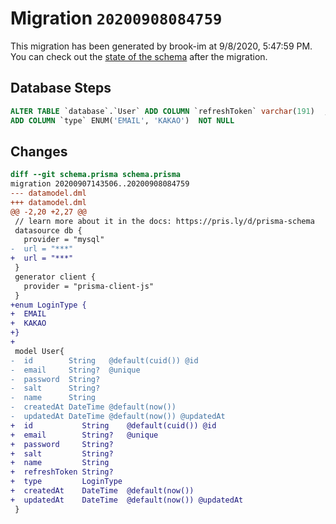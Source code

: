 # Migration `20200908084759`

This migration has been generated by brook-im at 9/8/2020, 5:47:59 PM.
You can check out the [state of the schema](./schema.prisma) after the migration.

## Database Steps

```sql
ALTER TABLE `database`.`User` ADD COLUMN `refreshToken` varchar(191)  ,
ADD COLUMN `type` ENUM('EMAIL', 'KAKAO')  NOT NULL 
```

## Changes

```diff
diff --git schema.prisma schema.prisma
migration 20200907143506..20200908084759
--- datamodel.dml
+++ datamodel.dml
@@ -2,20 +2,27 @@
 // learn more about it in the docs: https://pris.ly/d/prisma-schema
 datasource db {
   provider = "mysql"
-  url = "***"
+  url = "***"
 }
 generator client {
   provider = "prisma-client-js"
 }
+enum LoginType {
+  EMAIL
+  KAKAO
+}
+
 model User{
-  id        String   @default(cuid()) @id
-  email     String?  @unique
-  password  String?
-  salt      String?
-  name      String
-  createdAt DateTime @default(now())
-  updatedAt DateTime @default(now()) @updatedAt
+  id           String    @default(cuid()) @id
+  email        String?   @unique
+  password     String?
+  salt         String?
+  name         String
+  refreshToken String?
+  type         LoginType
+  createdAt    DateTime  @default(now())
+  updatedAt    DateTime  @default(now()) @updatedAt
 }
```


